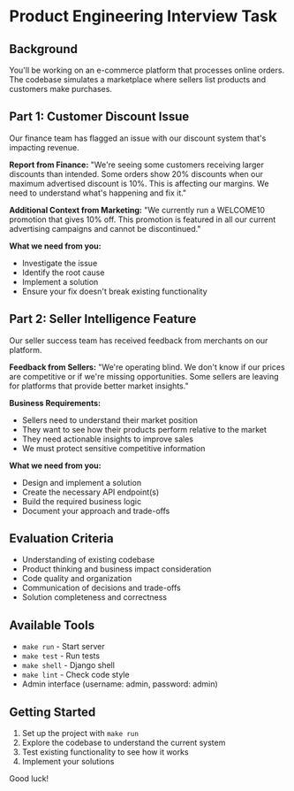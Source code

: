 # Product Engineering Interview Task

## Background
You'll be working on an e-commerce platform that processes online orders. The codebase simulates a marketplace where sellers list products and customers make purchases.

## Part 1: Customer Discount Issue

Our finance team has flagged an issue with our discount system that's impacting revenue.

**Report from Finance:**
"We're seeing some customers receiving larger discounts than intended. Some orders show 20% discounts when our maximum advertised discount is 10%. This is affecting our margins. We need to understand what's happening and fix it."

**Additional Context from Marketing:**
"We currently run a WELCOME10 promotion that gives 10% off. This promotion is featured in all our current advertising campaigns and cannot be discontinued."

**What we need from you:**
- Investigate the issue
- Identify the root cause
- Implement a solution
- Ensure your fix doesn't break existing functionality

## Part 2: Seller Intelligence Feature

Our seller success team has received feedback from merchants on our platform.

**Feedback from Sellers:**
"We're operating blind. We don't know if our prices are competitive or if we're missing opportunities. Some sellers are leaving for platforms that provide better market insights."

**Business Requirements:**
- Sellers need to understand their market position
- They want to see how their products perform relative to the market
- They need actionable insights to improve sales
- We must protect sensitive competitive information

**What we need from you:**
- Design and implement a solution
- Create the necessary API endpoint(s)
- Build the required business logic
- Document your approach and trade-offs

## Evaluation Criteria
- Understanding of existing codebase
- Product thinking and business impact consideration
- Code quality and organization
- Communication of decisions and trade-offs
- Solution completeness and correctness

## Available Tools
- `make run` - Start server
- `make test` - Run tests
- `make shell` - Django shell
- `make lint` - Check code style
- Admin interface (username: admin, password: admin)

## Getting Started
1. Set up the project with `make run`
2. Explore the codebase to understand the current system
3. Test existing functionality to see how it works
4. Implement your solutions

Good luck!

